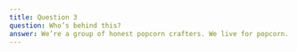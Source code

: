 ```yaml
---
title: Question 3
question: Who’s behind this?
answer: We’re a group of honest popcorn crafters. We live for popcorn.
---
```


